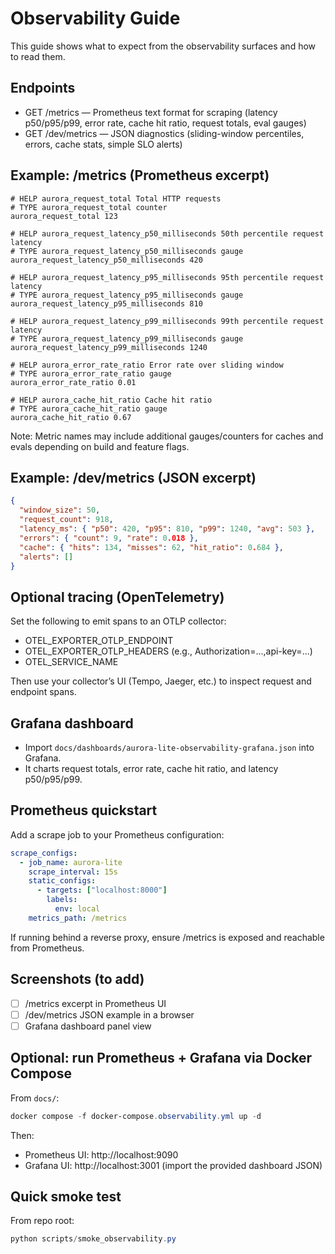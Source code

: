# Observability Guide

This guide shows what to expect from the observability surfaces and how to read them.

## Endpoints

- GET /metrics — Prometheus text format for scraping (latency p50/p95/p99, error rate, cache hit ratio, request totals, eval gauges)
- GET /dev/metrics — JSON diagnostics (sliding-window percentiles, errors, cache stats, simple SLO alerts)

## Example: /metrics (Prometheus excerpt)

```
# HELP aurora_request_total Total HTTP requests
# TYPE aurora_request_total counter
aurora_request_total 123

# HELP aurora_request_latency_p50_milliseconds 50th percentile request latency
# TYPE aurora_request_latency_p50_milliseconds gauge
aurora_request_latency_p50_milliseconds 420

# HELP aurora_request_latency_p95_milliseconds 95th percentile request latency
# TYPE aurora_request_latency_p95_milliseconds gauge
aurora_request_latency_p95_milliseconds 810

# HELP aurora_request_latency_p99_milliseconds 99th percentile request latency
# TYPE aurora_request_latency_p99_milliseconds gauge
aurora_request_latency_p99_milliseconds 1240

# HELP aurora_error_rate_ratio Error rate over sliding window
# TYPE aurora_error_rate_ratio gauge
aurora_error_rate_ratio 0.01

# HELP aurora_cache_hit_ratio Cache hit ratio
# TYPE aurora_cache_hit_ratio gauge
aurora_cache_hit_ratio 0.67
```

Note: Metric names may include additional gauges/counters for caches and evals depending on build and feature flags.

## Example: /dev/metrics (JSON excerpt)

```json
{
  "window_size": 50,
  "request_count": 918,
  "latency_ms": { "p50": 420, "p95": 810, "p99": 1240, "avg": 503 },
  "errors": { "count": 9, "rate": 0.018 },
  "cache": { "hits": 134, "misses": 62, "hit_ratio": 0.684 },
  "alerts": []
}
```

## Optional tracing (OpenTelemetry)

Set the following to emit spans to an OTLP collector:

- OTEL_EXPORTER_OTLP_ENDPOINT
- OTEL_EXPORTER_OTLP_HEADERS (e.g., Authorization=...,api-key=...)
- OTEL_SERVICE_NAME

Then use your collector’s UI (Tempo, Jaeger, etc.) to inspect request and endpoint spans.

## Grafana dashboard

- Import `docs/dashboards/aurora-lite-observability-grafana.json` into Grafana.
- It charts request totals, error rate, cache hit ratio, and latency p50/p95/p99.

## Prometheus quickstart

Add a scrape job to your Prometheus configuration:

```yaml
scrape_configs:
  - job_name: aurora-lite
    scrape_interval: 15s
    static_configs:
      - targets: ["localhost:8000"]
        labels:
          env: local
    metrics_path: /metrics
```

If running behind a reverse proxy, ensure /metrics is exposed and reachable from Prometheus.

## Screenshots (to add)

- [ ] /metrics excerpt in Prometheus UI
- [ ] /dev/metrics JSON example in a browser
- [ ] Grafana dashboard panel view

## Optional: run Prometheus + Grafana via Docker Compose

From `docs/`:

```powershell
docker compose -f docker-compose.observability.yml up -d
```

Then:
- Prometheus UI: http://localhost:9090
- Grafana UI: http://localhost:3001 (import the provided dashboard JSON)

## Quick smoke test

From repo root:

```powershell
python scripts/smoke_observability.py
```
